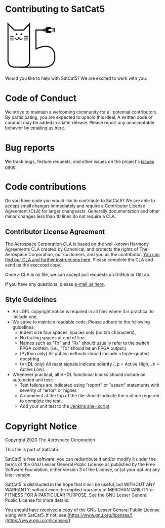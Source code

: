# Contributing to SatCat5

![SatCat5 Logo](images/satcat5.svg)

Would you like to help with SatCat5? We are excited to work with you.

# Code of Conduct

We strive to maintain a welcoming community for all potential contributors. By participating, you are expected to uphold this ideal. A written code of conduct may be added in a later release. Please report any unacceptable behavior by [emailing us here](open-source@aero.org).

# Bug reports

We track bugs, feature requests, and other issues on the project's [issues page](https://github.com/the-aerospace-corporation/satcat5/issues).

# Code contributions

Do you have code you would like to contribute to SatCat5? We are able to accept small changes immediately and require a Contributor License Agreement (CLA) for larger changesets. Generally documentation and other minor changes less than 10 lines do not require a CLA.

## Contributor License Agreement

The Aerospace Corporation CLA is based on the well-known Harmony Agreements CLA created by Canonical, and protects the rights of The Aerospace Corporation, our customers, and you as the contributor. [You can find our CLA and further instructions here](https://aerospace.org/cla). Please complete the CLA and send us the executed copy.

Once a CLA is on file, we can accept pull requests on GitHub or GitLab.

If you have any questions, please [e-mail us here](open-source@aero.org).

## Style Guidelines

* An LGPL copyright notice is required in all files where it is practical to include one.
* We strive to maintain readable code.  Please adhere to the following guidelines:
  * Indent size four spaces, spaces only (no tab characters),
  * No trailing spaces at end of line.
  * Names such as "Tx" and "Rx" should usually refer to the switch FPGA context. (i.e., "Tx" should be an FPGA output.)
  * (Python only) All public methods should include a triple-quoted docstring.
  * (VHDL only) All reset signals indicate polarity (_p = Active High, _n = Active Low).
* Whenever practical, all VHDL functional blocks should include an automated unit test:
  * Test failures are indicated using "report" or "assert" statements with severity of "error" or higher.
  * A comment at the top of the file should indicate the runtime required to complete the test.
  * Add your unit test to the [Jenkins shell script](../sim/vhdl/xsim_run.sh).

# Copyright Notice

Copyright 2020 The Aerospace Corporation

This file is part of SatCat5.

SatCat5 is free software: you can redistribute it and/or modify it under
the terms of the GNU Lesser General Public License as published by the
Free Software Foundation, either version 3 of the License, or (at your
option) any later version.

SatCat5 is distributed in the hope that it will be useful, but WITHOUT
ANY WARRANTY; without even the implied warranty of MERCHANTABILITY or
FITNESS FOR A PARTICULAR PURPOSE.  See the GNU Lesser General Public
License for more details.

You should have received a copy of the GNU Lesser General Public License
along with SatCat5.  If not, see [https://www.gnu.org/licenses/](https://www.gnu.org/licenses/).
